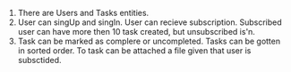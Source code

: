 1. There are Users and Tasks entities. 
2. User can singUp and singIn. User can recieve subscription. Subscribed user can have more then 10 task created, but unsubscribed is'n.
3. Task can be marked as complere or uncompleted. Tasks can be gotten in sorted order. To task can be attached a file given that user is subsctided.
